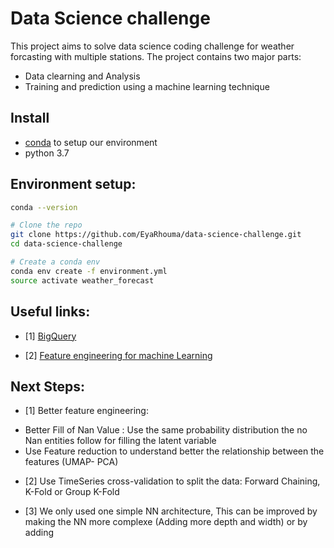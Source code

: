 Data Science challenge
================================================================================
This project aims to solve data science coding challenge for weather forcasting with multiple stations.
The project contains two major parts:
- Data clearning and Analysis
- Training and prediction using a machine learning technique



Install
--------------------------------------------------------------------------------
- [conda](https://docs.conda.io/projects/conda/en/latest/user-guide/install/index.html)
  to setup our environment
- python 3.7

Environment setup:
--------------------------------------------------------------------------------

```bash
conda --version

# Clone the repo
git clone https://github.com/EyaRhouma/data-science-challenge.git
cd data-science-challenge

# Create a conda env
conda env create -f environment.yml
source activate weather_forecast

```

Useful links:
--------------------------------------------------------------------------------
* [1] [BigQuery](https://cloud.google.com/bigquery/docs/visualize-jupyter)

* [2] [Feature engineering for machine Learning](https://towardsdatascience.com/feature-engineering-for-machine-learning-3a5e293a5114)


Next Steps:
--------------------------------------------------------------------------------
* [1] Better feature engineering:
- Better Fill of Nan Value : Use the same probability distribution the no Nan entities follow for filling the latent variable
- Use Feature reduction to understand better the relationship between the features (UMAP- PCA)
* [2] Use TimeSeries cross-validation to split the data: Forward Chaining, K-Fold or Group K-Fold

* [3] We only used one simple NN architecture, This can be improved by making the NN more complexe (Adding more depth and width)
or by adding